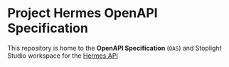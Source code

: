 # Project Hermes OpenAPI Specification

This repository is home to the **OpenAPI Specification** (`OAS`) and Stoplight Studio workspace for the [Hermes API][0]

[0]: https://github.com/4Hermes/API
